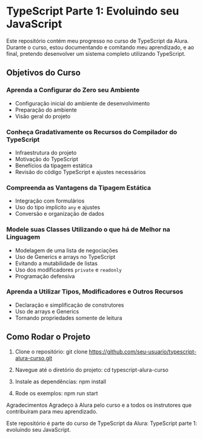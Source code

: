 # TypeScript Parte 1: Evoluindo seu JavaScript

Este repositório contém meu progresso no curso de TypeScript da Alura. Durante o curso, estou documentando e comitando meu aprendizado, e ao final, pretendo desenvolver um sistema completo utilizando TypeScript.

## Objetivos do Curso

### Aprenda a Configurar do Zero seu Ambiente
- Configuração inicial do ambiente de desenvolvimento
- Preparação do ambiente
- Visão geral do projeto

### Conheça Gradativamente os Recursos do Compilador do TypeScript
- Infraestrutura do projeto
- Motivação do TypeScript
- Benefícios da tipagem estática
- Revisão do código TypeScript e ajustes necessários

### Compreenda as Vantagens da Tipagem Estática
- Integração com formulários
- Uso do tipo implícito `any` e ajustes
- Conversão e organização de dados

### Modele suas Classes Utilizando o que há de Melhor na Linguagem
- Modelagem de uma lista de negociações
- Uso de Generics e arrays no TypeScript
- Evitando a mutabilidade de listas
- Uso dos modificadores `private` e `readonly`
- Programação defensiva

### Aprenda a Utilizar Tipos, Modificadores e Outros Recursos
- Declaração e simplificação de construtores
- Uso de arrays e Generics
- Tornando propriedades somente de leitura

## Como Rodar o Projeto

1. Clone o repositório:
   git clone https://github.com/seu-usuario/typescript-alura-curso.git

2. Navegue até o diretório do projeto:
cd typescript-alura-curso

3. Instale as dependências:
npm install

4. Rode os exemplos:
npm run start

Agradecimentos
Agradeço à Alura pelo curso e a todos os instrutores que contribuíram para meu aprendizado.


Este repositório é parte do curso de TypeScript da Alura: TypeScript parte 1: evoluindo seu JavaScript.